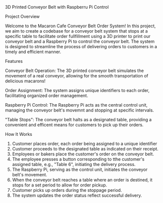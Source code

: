 3D Printed Conveyor Belt with Raspberru Pi Control

Project Overview

Welcome to the Macaron Cafe Conveyor Belt Order System! In this project, we aim to create a codebase for a conveyor belt system that stops at a specific table to facilitate order fullfillment using a 3D printer to print our conveyor belt and a Raspberry Pi to control the conveyor belt. The system is designed to streamline the process of delivering orders to customers in a timely and efficient manner.

Features

Conveyor Belt Operation: The 3D printed conveyor belt simulates the movement of a real conveyor, allowing for the smooth transportation of delicious macarons!

Order Assignment: The system assigns unique identifiers to each order, facilitating organized order management.

Raspberry Pi Control: The Raspberry Pi acts as the central control unit, managing the conveyor belt's movemnt and stopping at specific intervals.

"Table Stops": The conveyor belt halts as a designated table, providing a convenient and efficent means for customers to pick up their orders. 

How It Works

1. Customer places order, each order being assigned to a unique identifier
2. Customer proceeds to the designated table as indicated on their receipt.
3. Employees or bakers place the customer's order on the conveyor belt.
4. The employee presses a button corresponding to tthe customer's assigned table, e.g., "Table 6", initiating the delivery process.
5. The Raspberry Pi, serving as the control unit, initiates the conveyor belt's movement.
6. When the conveyor belt reaches a table where an order is destined, it stops for a set period to allow for order pickup.
7. Customer picks up orders during the stoppage period.
8. The system updates the order status reflect successful delivery.
